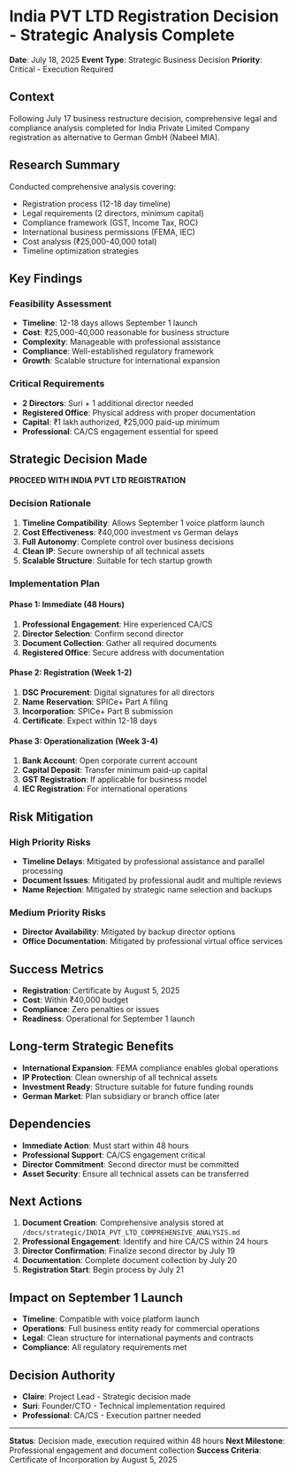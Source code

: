 # India PVT LTD Registration Decision - Strategic Analysis Complete
**Date**: July 18, 2025
**Event Type**: Strategic Business Decision
**Priority**: Critical - Execution Required

## Context
Following July 17 business restructure decision, comprehensive legal and compliance analysis completed for India Private Limited Company registration as alternative to German GmbH (Nabeel MIA).

## Research Summary
Conducted comprehensive analysis covering:
- Registration process (12-18 day timeline)
- Legal requirements (2 directors, minimum capital)
- Compliance framework (GST, Income Tax, ROC)
- International business permissions (FEMA, IEC)
- Cost analysis (₹25,000-40,000 total)
- Timeline optimization strategies

## Key Findings

### Feasibility Assessment
- **Timeline**: 12-18 days allows September 1 launch
- **Cost**: ₹25,000-40,000 reasonable for business structure
- **Complexity**: Manageable with professional assistance
- **Compliance**: Well-established regulatory framework
- **Growth**: Scalable structure for international expansion

### Critical Requirements
- **2 Directors**: Suri + 1 additional director needed
- **Registered Office**: Physical address with proper documentation
- **Capital**: ₹1 lakh authorized, ₹25,000 paid-up minimum
- **Professional**: CA/CS engagement essential for speed

## Strategic Decision Made

**PROCEED WITH INDIA PVT LTD REGISTRATION**

### Decision Rationale
1. **Timeline Compatibility**: Allows September 1 voice platform launch
2. **Cost Effectiveness**: ₹40,000 investment vs German delays
3. **Full Autonomy**: Complete control over business decisions
4. **Clean IP**: Secure ownership of all technical assets
5. **Scalable Structure**: Suitable for tech startup growth

### Implementation Plan

#### Phase 1: Immediate (48 Hours)
1. **Professional Engagement**: Hire experienced CA/CS
2. **Director Selection**: Confirm second director
3. **Document Collection**: Gather all required documents
4. **Registered Office**: Secure address with documentation

#### Phase 2: Registration (Week 1-2)
1. **DSC Procurement**: Digital signatures for all directors
2. **Name Reservation**: SPICe+ Part A filing
3. **Incorporation**: SPICe+ Part B submission
4. **Certificate**: Expect within 12-18 days

#### Phase 3: Operationalization (Week 3-4)
1. **Bank Account**: Open corporate current account
2. **Capital Deposit**: Transfer minimum paid-up capital
3. **GST Registration**: If applicable for business model
4. **IEC Registration**: For international operations

## Risk Mitigation

### High Priority Risks
- **Timeline Delays**: Mitigated by professional assistance and parallel processing
- **Document Issues**: Mitigated by professional audit and multiple reviews
- **Name Rejection**: Mitigated by strategic name selection and backups

### Medium Priority Risks
- **Director Availability**: Mitigated by backup director options
- **Office Documentation**: Mitigated by professional virtual office services

## Success Metrics
- **Registration**: Certificate by August 5, 2025
- **Cost**: Within ₹40,000 budget
- **Compliance**: Zero penalties or issues
- **Readiness**: Operational for September 1 launch

## Long-term Strategic Benefits
- **International Expansion**: FEMA compliance enables global operations
- **IP Protection**: Clean ownership of all technical assets
- **Investment Ready**: Structure suitable for future funding rounds
- **German Market**: Plan subsidiary or branch office later

## Dependencies
- **Immediate Action**: Must start within 48 hours
- **Professional Support**: CA/CS engagement critical
- **Director Commitment**: Second director must be committed
- **Asset Security**: Ensure all technical assets can be transferred

## Next Actions
1. **Document Creation**: Comprehensive analysis stored at `/docs/strategic/INDIA_PVT_LTD_COMPREHENSIVE_ANALYSIS.md`
2. **Professional Engagement**: Identify and hire CA/CS within 24 hours
3. **Director Confirmation**: Finalize second director by July 19
4. **Documentation**: Complete document collection by July 20
5. **Registration Start**: Begin process by July 21

## Impact on September 1 Launch
- **Timeline**: Compatible with voice platform launch
- **Operations**: Full business entity ready for commercial operations
- **Legal**: Clean structure for international payments and contracts
- **Compliance**: All regulatory requirements met

## Decision Authority
- **Claire**: Project Lead - Strategic decision made
- **Suri**: Founder/CTO - Technical implementation required
- **Professional**: CA/CS - Execution partner needed

---

**Status**: Decision made, execution required within 48 hours
**Next Milestone**: Professional engagement and document collection
**Success Criteria**: Certificate of Incorporation by August 5, 2025